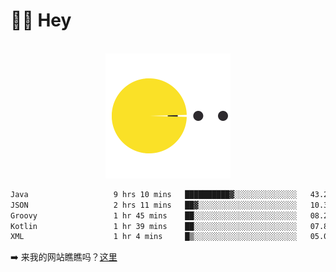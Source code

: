 
# 👋🏻 Hey
<div align="center">
	<br>
	<img src="https://raw.githubusercontent.com/Aniket965/Aniket965/master/pacman.svg?sanitize=true" width="200" height="200">
	<br>
</div>

<!--START_SECTION:waka-->

```txt
Java                   9 hrs 10 mins   ██████████▓░░░░░░░░░░░░░░   43.28 %
JSON                   2 hrs 11 mins   ██▓░░░░░░░░░░░░░░░░░░░░░░   10.34 %
Groovy                 1 hr 45 mins    ██░░░░░░░░░░░░░░░░░░░░░░░   08.26 %
Kotlin                 1 hr 39 mins    ██░░░░░░░░░░░░░░░░░░░░░░░   07.81 %
XML                    1 hr 4 mins     █▒░░░░░░░░░░░░░░░░░░░░░░░   05.04 %
```

<!--END_SECTION:waka-->

 ➡️  来我的网站瞧瞧吗？[这里](https://www.shaolongfei.com)
